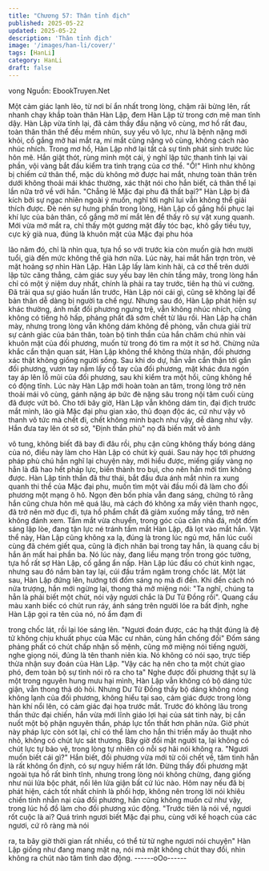 ```yaml
---
title: "Chương 57: Thân tỉnh địch"
published: 2025-05-22
updated: 2025-05-22
description: 'Thân tỉnh địch'
image: '/images/han-li/cover/'
tags: [HanLi]
category: HanLi
draft: false
---
```


vong
Nguồn: EbookTruyen.Net

Một cảm giác lạnh lẽo, từ nơi bí ẩn nhất trong lòng, chậm rãi
bừng lên, rất nhanh chạy khắp toàn thân Hàn Lập, đem Hàn Lập
từ trong cơn mê man tỉnh dậy.
Hàn Lập vừa tỉnh lại, đã cảm thấy đầu nặng vô cùng, mơ hồ rất
đau, toàn thân thân thể đều mềm nhũn, suy yếu vô lực, như là
bệnh nặng mới khỏi, cố gắng mở hai mắt ra, mí mắt cũng nặng vô
cùng, không cách nào nhúc nhích.
Trong mơ hồ, Hàn Lập nhớ lại tất cả sự tình phát sinh trước lúc
hôn mê.
Hắn giật thót, rùng mình một cái, ý nghĩ lập tức thanh tỉnh lại vài
phần, vội vàng bắt đầu kiểm tra tình trạng của cơ thể.
"Ồ!" Hình như không bị chiếm cứ thân thể, mặc dù không mở
được hai mắt, nhưng toàn thân trên dưới không thoải mái khác
thường, xác thật nói cho hắn biết, cả thân thể lại lần nữa trở về
với hắn.
"Chẳng lẻ Mặc đại phu đã thất bại?"
Hàn Lập bị đả kích bởi sự ngạc nhiên ngoài ý muốn, nghĩ tới nghĩ
lui vẫn không thể giải thích được.
Đè nén sự hưng phấn trong lòng, Hàn Lập cố gắng hồi phục lại
khí lực của bản thân, cố gắng mở mí mắt lên để thấy rõ sự vật
xung quanh.
Mới vừa mở mắt ra, chỉ thấy một gương mặt đầy tóc bạc, khô gầy
tiều tụy, cực kỳ già nua, đúng là khuôn mặt của Mặc đại phu hóa

lão năm đó, chỉ là nhìn qua, tựa hồ so với trước kia còn muốn già
hơn mười tuổi, già đến mức không thể già hơn nữa.
Lúc này, hai mắt hắn trợn tròn, vẻ mặt hoảng sợ nhìn Hàn Lập.
Hàn Lập lấy làm kinh hãi, cả cơ thể trên dưới lập tức căng thẳng,
cảm giác suy yếu bay lên chín tầng mây, trong lòng hắn chỉ có
một ý niệm duy nhất, chính là phải ra tay trước, tiên hạ thủ vi
cường.
Đã trải qua sự giáo huấn lần trước, Hàn Lập nói cái gì, cũng sẽ
không lại để bản thân dễ dàng bị người ta chế ngự.
Nhưng sau đó, Hàn Lập phát hiện sự khác thường, ánh mắt đối
phương ngưng trệ, vẫn không nhúc nhích, cũng không có tiếng
hô hấp, phảng phất đã sớm chết từ lâu rồi.
Hàn Lập hạ chân mày, nhưng trong lòng vẫn không dám không
đề phòng, vẫn chưa giải trừ sự cảnh giác của bản thân, toàn bộ
tinh thần của hắn chăm chú nhìn vài khuôn mặt của đối phương,
muốn từ trong đó tìm ra một ít sơ hở.
Chừng nửa khắc cẩn thận quan sát, Hàn Lập không thể không
thừa nhận, đối phương xác thật không giống người sống.
Sau khi do dự, hắn vẫn cẩn thận tới gần đối phương, vươn tay
nắm lấy cổ tay của đối phương, mặt khác đưa ngón tay áp lên lỗ
mũi của đối phương, sau khi kiểm tra một hồi, cũng không hề có
động tĩnh.
Lúc này Hàn Lập mới hoàn toàn an tâm, trong lòng trở nên thoải
mái vô cùng, gánh nặng áp bức đè nặng sâu trong nội tâm cuối
cùng đã được vứt bỏ.
Cho tới bây giờ, Hàn Lập vẫn không dám tin, đại địch trước mắt
mình, lão già Mặc đại phu gian xảo, thủ đoạn độc ác, cứ như vậy
vô thanh vô tức mà chết đi, chết không minh bạch như vậy, dễ
dàng như vậy.
Hắn đưa tay lên ót sờ sờ, "Định thần phù" nọ đã biến mất vô ảnh

vô tung, không biết đã bay đi đâu rồi, phụ cận cũng không thấy
bóng dáng của nó, điều này làm cho Hàn Lập có chút kỳ quái.
Sau này học tới phương pháp phù chú hắn nghĩ lại chuyện này,
mới hiểu được, miếng giấy vàng nọ hẳn là đã hao hết pháp lực,
biến thành tro bụi, cho nên hắn mới tìm không được.
Hàn Lập tinh thần đã thư thái, bắt đầu đưa ánh mắt nhìn ra xung
quanh thi thể của Mặc đại phu, muốn tìm một vài đầu mối đã làm
cho đối phương một mạng ô hô.
Ngọn đèn bốn phía vẫn đang sáng, chứng tỏ rằng hắn cũng chưa
hôn mê quá lâu, mà cách đó không xa mấy viên thanh ngọc, đã
trở nên mờ đục đi, tựa hồ phẩm chất đã giảm xuống mấy tầng, trở
nên không đánh xem.
Tầm mắt vừa chuyển, trong góc của căn nhà đá, một đốm sáng
lập lòe, đang tận lực né tránh tầm mắt Hàn Lập, đã lọt vào mắt
hắn.
Vật thể này, Hàn Lập cũng không xa lạ, đúng là trong lúc ngủ mơ,
hắn lúc cuối cùng đã chém giết qua, cũng là địch nhân bại trong
tay hắn, là quang cầu bị hắn ăn mất hai phần ba.
Nó lúc này, đang liều mạng trốn trong góc tường, tựa hồ rất sợ
Hàn Lập, cố gắng ẩn nấp.
Hàn Lập lúc đầu có chút kinh ngạc, nhưng sau đó nắm bàn tay
lại, cúi đầu trầm ngâm trong chốc lát.
Một lát sau, Hàn Lập đứng lên, hướng tới đốm sáng nọ mà đi
đến.
Khi đến cách nó nửa trượng, hắn mới ngừng lại, thong thả mở
miệng nói:
"Ta nghĩ, chúng ta hẳn là phải biết một chút, nói vậy ngươi chắc là
Dư Tử Đồng rồi".
Quang cầu màu xanh biếc có chút run ráy, ánh sáng trên người
lóe ra bất định, nghe Hàn Lập gọi ra tên của nó, nó ẩm đạm đi

trong chốc lát, rồi lại lóe sáng lên.
"Ngươi đoán được, các hạ thật đúng là đệ tử không chịu khuất
phục của Mặc cư nhân, cùng hắn chống đối" Đốm sáng phảng
phất có chút chấp nhận số mệnh, cũng mở miệng nói tiếng người,
nghe giọng nói, đúng là tên thanh niên kia.
Nó không có nói sạo, trực tiếp thừa nhận suy đoán của Hàn Lập.
"Vậy các hạ nên cho ta một chút giao phó, đem toàn bộ sự tình
nói rõ ra cho ta" Nghe được đối phương thật sự là một trong
nguyên hung mưu hại mình, Hàn Lập vẫn không có bộ dáng tức
giận, vẫn thong thả dò hỏi.
Nhưng Dư Tử Đồng thấy bộ dáng không nóng không lạnh của đối
phương, không hiểu tại sao, cảm giác được trong lòng hàn khí nổi
lên, có cảm giác đại họa trước mắt.
Trước đó không lâu trong thần thức đại chiến, hắn vừa mới lĩnh
giáo lợi hại của sát tinh này, bị cắn nuốt một bộ phận nguyên
thần, pháp lực tổn thất hơn phân nửa. Giờ phút này pháp lực còn
sót lại, chỉ có thể làm cho hắn thi triển mấy ảo thuật nho nhỏ,
không có chút lực sát thương. Bây giờ đối mặt người ta, lại không
có chút lực tự bảo vệ, trong lòng tự nhiên có nỗi sợ hãi nói không
ra.
"Ngươi muốn biết cái gì?"
Hắn biết, đối phương vừa mới từ cõi chết về, tâm tình hẳn là rất
không ổn định, có sự nguy hiểm rất lớn. Đừng thấy đối phương
mặt ngoài tựa hồ rất bình tĩnh, nhưng trong lòng nói không chừng,
đang giống như núi lửa bộc phát, nổi lên lửa giận bất cứ lúc nào.
Hôm nay nếu đã bị phát hiện, cách tốt nhất chính là phối hợp,
không nên trong lời nói khiêu chiến tính nhẫn nại của đối phương,
hắn cũng không muốn cứ như vậy, trong lúc hồ đồ làm cho đối
phương xúc động.
"Trước tiên là nói về, ngươi rốt cuộc là ai? Quá trình ngươi biết
Mặc đại phu, cùng với kế hoạch của các ngươi, cứ rõ ràng mà nói

ra, ta bây giờ thời gian rất nhiều, có thể từ từ nghe ngươi nói
chuyện" Hàn Lập giống như đang mang mặt nạ, nói mà mặt
không chút thay đổi, nhìn không ra chút nào tâm tình dao động.
------oOo------
